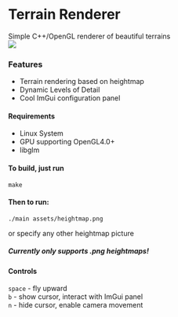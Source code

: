 # Terrain Renderer
Simple C++/OpenGL renderer of beautiful terrains \
![](https://i.giphy.com/media/v1.Y2lkPTc5MGI3NjExdGpuNDV0MXB5dGFsdG9iejVoN3hqdm9la3B4MWthMGJ3OThuYXkyOCZlcD12MV9pbnRlcm5hbF9naWZfYnlfaWQmY3Q9Zw/fOxiqg4ICvaIlt1Qtv/giphy.gif)

### Features
- Terrain rendering based on heightmap
- Dynamic Levels of Detail
- Cool ImGui configuration panel

#### Requirements
- Linux System
- GPU supporting OpenGL4.0+
- libglm

#### To build, just run
``` Shell
make
```
#### Then to run:
``` Shell
./main assets/heightmap.png
```
or specify any other heightmap picture
##### Currently only supports .png heightmaps!

#### Controls
```space``` - fly upward <br/>
```b``` - show cursor, interact with ImGui panel <br/>
```n``` - hide cursor, enable camera movement <br/>
